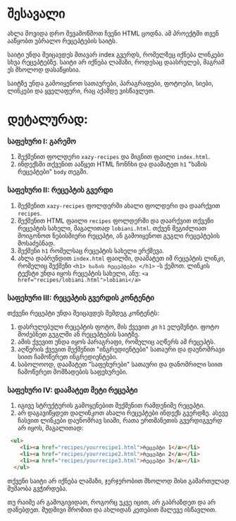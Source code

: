 # შესავალი

ახლა მოვიდა დრო შევამოწმოთ ჩვენი HTML ცოდნა. ამ პროექტში თვენ ააწყობთ უბრალო რეცეპტების საიტს.

საიტი უნდა შეიცავდეს მთავარ index გვერდს, რომელზეც იქნება ლინკები სხვა რეცეპტებზე. საიტი არ იქნება ლამაზი, როდესაც დაასრულებ, მაგრამ ეს მხოლოდ დასაწყისია.

საიტზე უნდა გამოიყენოთ სათაურები, პარაგრაფები, ფოტოები, სიები, ლინკები და ყველაფერი, რაც აქამდე ვისწავლეთ.

# დეტალურად:

<div className="homework">

### საფეხური I: გარემო

1. შექმენით ფოლდერი `xazy-recipes` და შიგნით ფაილი `index.html`.
2. ინდექსში თქვენით ააწყეთ HTML ჩონჩხი და დაამატეთ `h1` "ხაზის რეცეპტები" `body` თეგში.

### საფეხური II: რეცეპტის გვერდი

1. შექმენით `xazy-recipes` ფოლდერში ახალი ფოლდერი და დაარქვით `recipes`.
2. შექმენით HTML ფაილი `recipes` ფოლდერში და დაარქვით თქვენი რეცეპტის სახელი, მაგალითად `lobiani.html`. თქვენ შეგიძლიათ მოიგონოთ ნებისმიერი რეცეპტი, ან გამოიყენოთ გუგლი რეცეპტების მოსაძებნად.
3. შექმენი `h1` რომელსაც რეცეპტის სახელი ერქმევა.
4. ახლა დაბრუნდით `index.html` ფაილში, დაამატეთ იმ რეცეპტის ლინკი, რომელიც შექმენი `<h1> ხაზის რეცეპტები </h1>` -ს ქემოთ. ლინკის ტექსტი უნდა იყოს რეცეპტის სახელი, ანუ: `<a href="recipes/lobiani.html">lobiani</a>`

### საფეხური III: რეცეპტის გვერდის კონტენტი

თქვენი რეცეპტი უნდა შეიცავდეს შემდეგ კონტენტს:

1. დასრულებული რეცეპტის ფოტო, მის ქვევით კი `h1` ელემენტი. ფოტო მოძებნეთ გუგლში ან რეცეპტების საიტზე.
2. ამის ქვევით უნდა იყოს პარაგრაფი, რომელიც აღწერს ამ რეცეპტს.
3. აღწერის ქვევით შექმენით "ინგრედიენტები" სათაური და დაუნომრავი სიით ჩამოწერეთ ინგრედიენტები.
4. საბოლოოდ, დაამატეთ "საფეხურები" სათაური და დანომრილი სიით ჩამოწერეთ მომზადების საფეხურები.

### საფეხური IV: დაამატეთ მეტი რეცეპტი

1. იგივე სტრუქტურის გამოყენებით შექმენით რამდენიმე რეცეპტი.
2. არ დაგავიწყდეთ დალინკოთ ახალი რეცეპტები ინდექს გვერდზე. ასევე ჩასვით ლინკები დაუნომრავ სიაში, რათა ერთმანეთის გვერდიგვერდ არ იყოს, მაგალითად:

```html
 <ul>
    <li><a href="recipes/yourrecipe1.html">რეცეპტი 1</a></li>
    <li><a href="recipes/yourrecipe2.html">რეცეპტი 2</a></li>
    <li><a href="recipes/yourrecipe3.html">რეცეპტი 3</a></li>
  </ul>
```

თქვენი საიტი არ იქნება ლამაზი, ჯერჯერობით მხოლოდ მისი გამართულად მუშაობა გვჭირდება.

</div>

თუ რაიმე არ გამოგივიდათ, როგორც უკვე იცით, არ გაბრაზდეთ და არ დანებდეთ. მუდმივი შრომით და ახლიდან კეთებით მალევე ისწავლით.
